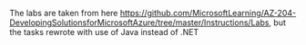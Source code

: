 The labs are taken from here https://github.com/MicrosoftLearning/AZ-204-DevelopingSolutionsforMicrosoftAzure/tree/master/Instructions/Labs, but the tasks rewrote with use of Java instead of .NET